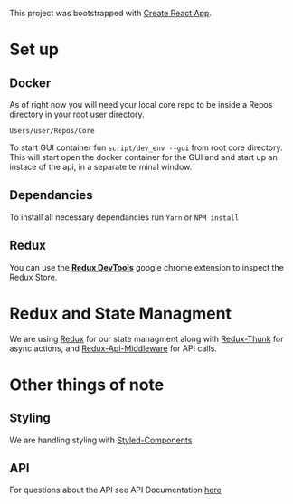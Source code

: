 This project was bootstrapped with [Create React App](https://github.com/facebook/create-react-app).


# Set up

## Docker
As of right now you will need your local core repo to be inside a Repos directory in your root user directory. 

`Users/user/Repos/Core`

To start GUI container fun `script/dev_env --gui` from root core directory. This will start open the docker container for the GUI and and start up an instace of the api, in a separate terminal window. 

## Dependancies
To install all necessary dependancies run `Yarn` or `NPM install` 

## Redux
You can use the [**Redux DevTools**](https://chrome.google.com/webstore/detail/redux-devtools/lmhkpmbekcpmknklioeibfkpmmfibljd?hl=en) google chrome extension to inspect the Redux Store.

# Redux and State Managment

We are using [Redux](https://github.com/reduxjs/redux) for our state managment along with [Redux-Thunk](https://github.com/reduxjs/redux-thunk) for async actions, and [Redux-Api-Middleware](https://github.com/agraboso/redux-api-middleware) for API calls.

# Other things of note

## Styling
We are handling styling with [Styled-Components](https://www.styled-components.com/)

## API
For questions about the API see API Documentation [here](https://github.com/IntegriChain1/core/blob/master/docs/flask_api.md)